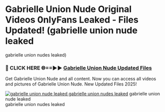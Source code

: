 # Gabrielle Union Nude Original Videos 0nlyFans Leaked - Files Updated! (gabrielle union nude leaked<br>
gabrielle union nudes leaked)

<h3>🔴 CLICK HERE 🌐==►► <a href="https://tinyurl.com/2p9ay9w9" rel="nofollow">Gabrielle Union Nude Updated Files</a></h3>

Get Gabrielle Union Nude and all content. Now you can access all videos and pictures of Gabrielle Union Nude. New Updated Files 2025!

[![gabrielle union nude leaked<br>
gabrielle union nudes leaked](https://i.imgur.com/KQgVmj3.gif)](https://tinyurl.com/2p9ay9w9)
gabrielle union nude leaked<br>
gabrielle union nudes leaked